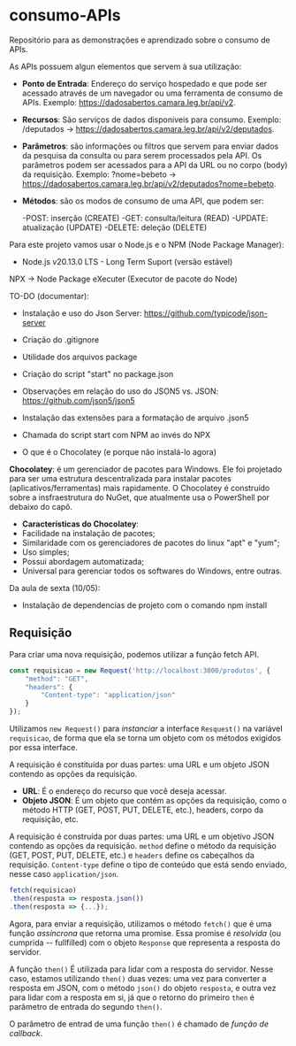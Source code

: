 # consumo-APIs
Repositório para as demonstrações e aprendizado sobre o consumo de APIs.

As APIs possuem algun elementos que servem à sua utilização:

- **Ponto de Entrada**: Endereço do serviço hospedado e que pode ser acessado através de um navegador ou uma ferramenta de consumo de APIs. Exemplo: <https://dadosabertos.camara.leg.br/api/v2>.
- **Recursos**: São serviços de dados disponíveis para consumo.
Exemplo: /deputados -> <https://dadosabertos.camara.leg.br/api/v2/deputados>.
- **Parâmetros**: são informações ou filtros que servem para enviar dados da pesquisa da consulta ou para serem processados pela API. Os parâmetros podem ser acessados para a API da URL ou no corpo (body) da requisição. Exemplo: ?nome=bebeto -> <https://dadosabertos.camara.leg.br/api/v2/deputados?nome=bebeto>.
- **Métodos**: são os modos de consumo de uma API, que podem ser:

    -POST: inserção (CREATE)
    -GET: consulta/leitura (READ)
    -UPDATE: atualizaçâo (UPDATE)
    -DELETE: deleção (DELETE)

Para este projeto vamos usar o Node.js e o NPM (Node Package Manager):
- Node.js v20.13.0 LTS - Long Term Suport (versão estável)

NPX -> Node Package eXecuter (Executor de pacote do Node)

TO-DO (documentar):
- Instalação e uso do Json Server: <https://github.com/typicode/json-server>
- Criação do .gitignore
- Utilidade dos arquivos package
- Criação do script "start" no package.json
- Observações em relação do uso do JSON5 vs. JSON: <https://github.com/json5/json5>
- Instalação das extensões para a formatação de arquivo .json5
- Chamada do script start com NPM ao invés do NPX

- O que é o Chocolatey (e porque não instalá-lo agora)

**Chocolatey**: é um gerenciador de pacotes para Windows. Ele foi projetado para ser uma estrutura descentralizada para instalar pacotes (aplicativos/ferramentas) mais rapidamente. O Chocolatey é construído sobre a insfraestrutura do NuGet, que atualmente usa o PowerShell por debaixo do capô.

- **Características do Chocolatey**: 
- Facilidade na instalação de pacotes;
- Similaridade com os gerenciadores de pacotes do linux "apt" e "yum";
- Uso simples;
- Possui abordagem automatizada;
- Universal para gerenciar todos os softwares do Windows, entre outras. 

Da aula de sexta (10/05):
- Instalação de dependencias de projeto com o comando npm install

## Requisição

Para criar uma nova requisição, podemos utilizar a função fetch API.

~~~js
const requisicao = new Request('http://localhost:3000/produtos', {
    "method": "GET",
    "headers": {
        "Content-type": "application/json"
    }
});
~~~

Utilizamos `new Request()` para _instanciar_ a interface `Resquest()` na variável `requisicao`, de forma que ela se torna um objeto com os métodos exigidos por essa interface.

A requisição é constituída por duas partes: uma URL e um objeto JSON contendo as opções da requisição.
- **URL**: É o endereço do recurso que você deseja acessar.
- **Objeto JSON**: É um objeto que contém as opções da requisição, como o método HTTP (GET, POST, PUT, DELETE, etc.), headers, corpo da requisição, etc.

A requisição é construída por duas partes: uma URL e um objetivo JSON contendo as opções da requisição.  `method` define o método da requisição (GET, POST, PUT, DELETE, etc.) e `headers` define os cabeçalhos da requisição. `Content-type` define o tipo de conteúdo que está sendo enviado, nesse caso `application/json`.

~~~js
fetch(requisicao)
.then(resposta => resposta.json())
.then(resposta => {...});
~~~

Agora, para enviar a requisição, utilizamos o método `fetch()` que é uma função _assíncrona_ que retorna uma promise.  Essa promise é _resolvida_ (ou cumprida -- fullfilled) com o objeto `Response` que representa a resposta do servidor.

A função `then()` É utilizada para lidar com a resposta do servidor. Nesse caso, estamos utilizando `then()` duas vezes: uma vez para converter a resposta em JSON, com o método `json()` do objeto `resposta`, e outra vez para lidar com a resposta em si, já que o retorno do primeiro `then` é parâmetro de entrada do segundo `then()`.

O parâmetro de entrad de uma função `then()` é chamado de _função de callback_.



